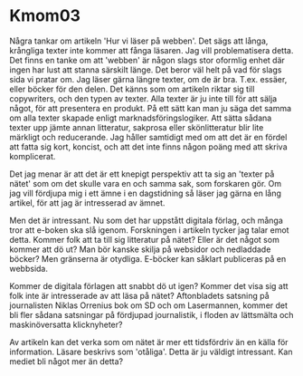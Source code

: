 Kmom03
===============================

Några tankar om artikeln 'Hur vi läser på webben'. Det sägs att långa,
krångliga texter inte kommer att fånga läsaren. Jag vill problematisera detta. Det finns en tanke om att 'webben' är någon slags stor oformlig enhet där ingen har lust att stanna särskilt länge. Det beror väl helt på vad för slags sida vi pratar om. Jag läser gärna längre texter, om de är bra. T.ex. essäer, eller böcker för den delen. Det känns som om artikeln riktar sig till copywriters, och den typen av texter. Alla texter är ju inte till för att sälja något, för att presentera en produkt. På ett sätt kan man ju säga det samma om alla texter skapade enligt marknadsföringslogiker. Att sätta sådana texter upp jämte annan litteratur, sakprosa eller skönlitteratur blir lite märkligt och reducerande. Jag håller samtidigt med om att det är en fördel att fatta sig kort, koncist, och att det inte finns någon poäng med att skriva komplicerat.

Det jag menar är att det är ett knepigt perspektiv att ta sig an 'texter på nätet' som om det skulle vara en och samma sak, som forskaren gör. Om jag vill fördjupa mig i ett ämne i en dagstidning så läser jag gärna en lång artikel, för att jag är intresserad av ämnet.

Men det är intressant. Nu som det har uppstått digitala förlag, och många tror att e-boken ska slå igenom. Forskningen i artikeln tycker jag talar emot detta. Kommer folk att ta till sig litteratur på nätet? Eller är det något som kommer att dö ut? Man bör kanske skilja på websidor och nedladdade böcker? Men gränserna är otydliga. E-böcker kan såklart publiceras på en webbsida.

Kommer de digitala förlagen att snabbt dö ut igen? Kommer det visa sig att folk inte är intresserade av att läsa på nätet? Aftonbladets satsning på journalisten Niklas Orrenius bok om SD och om Lasermannen, kommer det bli fler sådana satsningar på fördjupad journalistik, i floden av lättsmälta och maskinöversatta klicknyheter?

Av artikeln kan det verka som om nätet är mer ett tidsfördriv än en källa för information. Läsare beskrivs som 'otåliga'. Detta är ju väldigt intressant. Kan mediet bli något mer än detta?
